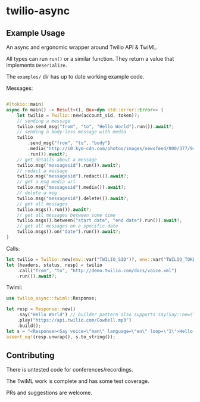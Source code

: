 # twilio-async

## Example Usage

An async and ergonomic wrapper around Twilio API & TwiML.

All types can run `run()` or a similar function. They return a value that implements `Deserialize`.

The `examples/` dir has up to date working example code.

Messages:

```rust

#[tokio::main]
async fn main() -> Result<(), Box<dyn std::error::Error>> {
    let twilio = Twilio::new(account_sid, token)?;
    // sending a message
    twilio.send_msg("from", "to", "Hello World").run()).await?;
    // sending a body-less message with media
    twilio
        .send_msg("from", "to", "body")
        .media("http://i0.kym-cdn.com/photos/images/newsfeed/000/377/946/0b9.jpg")
        .run()).await?;
    // get details about a message
    twilio.msg("messagesid").run()).await?;
    // redact a message
    twilio.msg("messagesid").redact()).await?;
    // get a msg media url
    twilio.msg("messagesid").media()).await?;
    // delete a msg
    twilio.msg("messagesid").delete()).await?;
    // get all messages
    twilio.msgs().run()).await?;
    // get all messages between some time
    twilio.msgs().between("start date", "end date").run()).await?;
    // get all messages on a specific date
    twilio.msgs().on("date").run()).await?;
}
```

Calls:

```rust
let twilio = Twilio::new(env::var("TWILIO_SID")?, env::var("TWILIO_TOKEN")?)?;
let (headers, status, resp) = twilio
    .call("from", "to", "http://demo.twilio.com/docs/voice.xml")
    .run()).await?;
```

Twiml:

```rust
use twilio_async::twiml::Response;

let resp = Response::new()
    .say("Hello World") // builder pattern also supports say(Say::new("Hello World").lang("de")...)
    .play("https://api.twilio.com/Cowbell.mp3")
    .build();
let s = "<Response><Say voice=\"man\" language=\"en\" loop=\"1\">Hello World</Say><Play loop=\"1\">https://api.twilio.com/Cowbell.mp3</Play></Response>";
assert_eq!(resp.unwrap(), s.to_string());
```

## Contributing

There is untested code for conferences/recordings.

The TwiML work is complete and has some test coverage.

PRs and suggestions are welcome.
